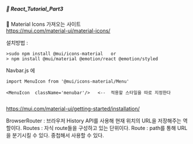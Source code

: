 ##### :cactus: React_Tutorial_Part3

:pencil: Material Icons 가져오는 사이트   
https://mui.com/material-ui/material-icons/

설치방법 :   
```  
>sudo npm install @mui/icons-material   or 
> npm install @mui/material @emotion/react @emotion/styled
```

Navbar.js 에  
```   
import MenuIcon from '@mui/icons-material/Menu'    

<MenuIcon  className='menubar'/>   <--  적용할 스타일을 따로 지정한다


```   
https://mui.com/material-ui/getting-started/installation/

BrowserRouter : 브라우저 History API를 사용해 현재 위치의 URL을 저장해주는 역할이다.
Routes : 자식 route들을 구성하고 있는 단위이다.
Route : path를 통해 URL을 분기시킬 수 있다. 중첩해서 사용할 수 있다.   
